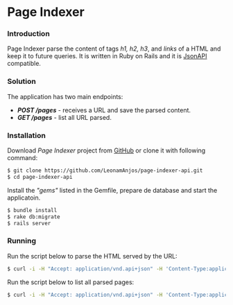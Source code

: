 # Page Indexer

### Introduction

Page Indexer parse the content of tags *h1, h2, h3*, and *links* of a HTML and keep it to future queries. It is written in Ruby on Rails and it is [JsonAPI](http://jsonapi.org) compatible.

### Solution
The application has two main endpoints:
- ___POST /pages___ - receives a URL and save the parsed content.
- ___GET /pages___ - list all URL parsed.

### Installation
Download _Page Indexer_ project from [GitHub](https://github.com/LeonamAnjos/page-indexer-api) or clone it with following command:

```sh
$ git clone https://github.com/LeonamAnjos/page-indexer-api.git
$ cd page-indexer-api
```
Install the _"gems"_ listed in the Gemfile, prepare de database and start the applicatoin.
```sh
$ bundle install
$ rake db:migrate
$ rails server
```

### Running
Run the script below to parse the HTML served by the URL:
```sh
$ curl -i -H "Accept: application/vnd.api+json" -H 'Content-Type:application/vnd.api+json' -X POST -d '{"data": {"type":"pages", "attributes":{"url":"http://example.com"}}}' http://localhost:3000/pages
```

Run the script below to list all parsed pages:
```sh
$ curl -i -H "Accept: application/vnd.api+json" -H 'Content-Type:application/vnd.api+json' -X GET -d '{"data": {"type":"pages"}' http://localhost:3000/pages
```